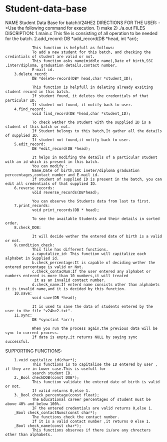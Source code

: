 # Student-data-base
NAME
        Student Data Base for batch:V24HE2
DIRECTIONS FOR THE USER:
        ->Use the following command for execution.
                1) make
                2) ./a.out
FILES DISCRIPTION:
        1.main.c
                This file is consisting of all operation to be needed for the batch.
        2.add_record:
                DB *add_record(DB *head, int *arr);

                This function is helpfull as follows:
                To add a new student for this batch, and checking the credintials of student are valid or not.
                This function asks name(middle name),Date of birth,SSC ,inter/diploma, graduation details,contact number,
                E-mail id.
        3.delete_recrd:
                DB *delete-record(DB* head,char *student_ID);

                This function is helpfull in deleting already exsiting student record in this batch.
                If student found, it deletes the credentials of that particular ID.
                If student not found, it notify back to user.
        4.find_record:
                void find_record(DB *head,char *student_ID);

                To check wether the student with the supplied ID is a student of this batch or not.
                If Student belongs to this batch,It gather all the details of supplied ID.
                If student not found,it notify back to user.
        5.edit_record:
                DB *edit_record(DB *head);

                It helps in modifing the details of a particular student with an id which is present in this batch.
                You can modify :
                Name,Date of birth,SSC ineter/diploma graduation perccentages,contact number and E-mail id.
                If student of supplied ID is present in the batch, you can edit all credentials of that supplied ID.
        6.reverse_records:
                void reverse_records(DB*head);

                You can observe the Students data from last to first.
        7.print_records:
                void print_records(DB * head);

                To see the available Students and their details in sorted order.
        8.check_DOB:

                It will decide wether the entered date of birth is a valid or not.
        9.condition_check:
                This file has different functions.
                a.caputalize_id: This function will capitalize each alphabet in Supplied id.
                b.check_percentage:It is capable of deciding wether the entered percentage is valid or Not.
                c.Check_contacNum:If the user entered any alphabet or numbers entered is more than 10 numbers,it will treated
                 it as an invalid contact number.
                d.check_name:If enterd name consists other than alphabets it is invalid name,and it is decided by this function.
        10.save:
                void save(DB *head);

                It is used to save the data of students entered by the user to the file "v24he2.txt".
        11.sync:
                DB *sync(int *arr);

                When you run the process again,the previous data will be sync to current process.
                If data is enpty,it returns NULL by saying sync successful.

SUPPORTING FUNCTIONS:

        1.void capitalize_id(char*);
                This functions is to capitalise the ID entered by user , if they are in Lower case.This is usefull for
                search student ID.
        2._Bool checkDOB(const DOB*);
                This function validate the entered date of birth is valid or not.
                If valid returns 0,else 1.
        3._Bool check_percentage(const float);
                The Educational career percentages of student must be above 40% and below 100%.
                IF the entered credentials are valid returns 0,else 1.
        _Bool check_contactNumc(const char*);
                The functions check the contact number.
                If it is a valid contact number ,it returns 0 else 1.
        _Bool check_name(const char*);
                This functions observes if there is/are any chrecters other than alphabets.
